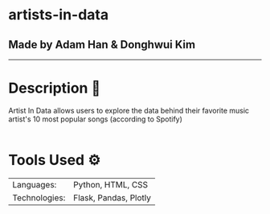 # artists-in-data

## Made by Adam Han & Donghwui Kim
___

# Description :page_facing_up:
Artist In Data allows users to explore the data behind their favorite music artist's 10 most popular songs (according to Spotify)
<br><br>

# Tools Used :gear:
<table>
    <tr>
        <td> Languages: </td>
        <td> Python, HTML, CSS </td>
    </tr>
    <tr>
        <td> Technologies: </td>
        <td> Flask, Pandas, Plotly</td>
    </tr>
</table>
<br>
